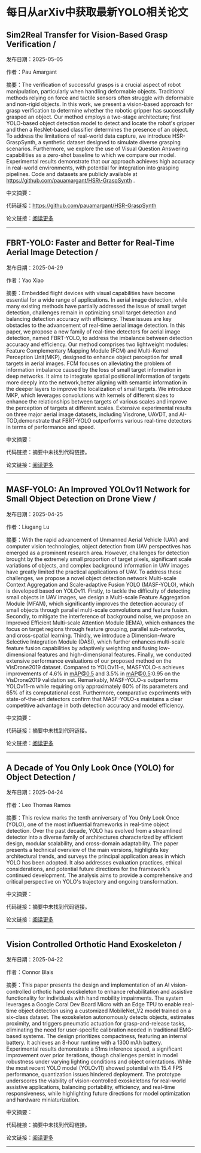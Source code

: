 # 每日从arXiv中获取最新YOLO相关论文


## Sim2Real Transfer for Vision\-Based Grasp Verification / 

发布日期：2025-05-05

作者：Pau Amargant

摘要：The verification of successful grasps is a crucial aspect of robot manipulation, particularly when handling deformable objects. Traditional methods relying on force and tactile sensors often struggle with deformable and non\-rigid objects. In this work, we present a vision\-based approach for grasp verification to determine whether the robotic gripper has successfully grasped an object. Our method employs a two\-stage architecture; first YOLO\-based object detection model to detect and locate the robot's gripper and then a ResNet\-based classifier determines the presence of an object. To address the limitations of real\-world data capture, we introduce HSR\-GraspSynth, a synthetic dataset designed to simulate diverse grasping scenarios. Furthermore, we explore the use of Visual Question Answering capabilities as a zero\-shot baseline to which we compare our model. Experimental results demonstrate that our approach achieves high accuracy in real\-world environments, with potential for integration into grasping pipelines. Code and datasets are publicly available at https://github.com/pauamargant/HSR\-GraspSynth .

中文摘要：


代码链接：https://github.com/pauamargant/HSR-GraspSynth

论文链接：[阅读更多](http://arxiv.org/abs/2505.03046v1)

---


## FBRT\-YOLO: Faster and Better for Real\-Time Aerial Image Detection / 

发布日期：2025-04-29

作者：Yao Xiao

摘要：Embedded flight devices with visual capabilities have become essential for a wide range of applications. In aerial image detection, while many existing methods have partially addressed the issue of small target detection, challenges remain in optimizing small target detection and balancing detection accuracy with efficiency. These issues are key obstacles to the advancement of real\-time aerial image detection. In this paper, we propose a new family of real\-time detectors for aerial image detection, named FBRT\-YOLO, to address the imbalance between detection accuracy and efficiency. Our method comprises two lightweight modules: Feature Complementary Mapping Module \(FCM\) and Multi\-Kernel Perception Unit\(MKP\), designed to enhance object perception for small targets in aerial images. FCM focuses on alleviating the problem of information imbalance caused by the loss of small target information in deep networks. It aims to integrate spatial positional information of targets more deeply into the network,better aligning with semantic information in the deeper layers to improve the localization of small targets. We introduce MKP, which leverages convolutions with kernels of different sizes to enhance the relationships between targets of various scales and improve the perception of targets at different scales. Extensive experimental results on three major aerial image datasets, including Visdrone, UAVDT, and AI\-TOD,demonstrate that FBRT\-YOLO outperforms various real\-time detectors in terms of performance and speed.

中文摘要：


代码链接：摘要中未找到代码链接。

论文链接：[阅读更多](http://arxiv.org/abs/2504.20670v1)

---


## MASF\-YOLO: An Improved YOLOv11 Network for Small Object Detection on Drone View / 

发布日期：2025-04-25

作者：Liugang Lu

摘要：With the rapid advancement of Unmanned Aerial Vehicle \(UAV\) and computer vision technologies, object detection from UAV perspectives has emerged as a prominent research area. However, challenges for detection brought by the extremely small proportion of target pixels, significant scale variations of objects, and complex background information in UAV images have greatly limited the practical applications of UAV. To address these challenges, we propose a novel object detection network Multi\-scale Context Aggregation and Scale\-adaptive Fusion YOLO \(MASF\-YOLO\), which is developed based on YOLOv11. Firstly, to tackle the difficulty of detecting small objects in UAV images, we design a Multi\-scale Feature Aggregation Module \(MFAM\), which significantly improves the detection accuracy of small objects through parallel multi\-scale convolutions and feature fusion. Secondly, to mitigate the interference of background noise, we propose an Improved Efficient Multi\-scale Attention Module \(IEMA\), which enhances the focus on target regions through feature grouping, parallel sub\-networks, and cross\-spatial learning. Thirdly, we introduce a Dimension\-Aware Selective Integration Module \(DASI\), which further enhances multi\-scale feature fusion capabilities by adaptively weighting and fusing low\-dimensional features and high\-dimensional features. Finally, we conducted extensive performance evaluations of our proposed method on the VisDrone2019 dataset. Compared to YOLOv11\-s, MASFYOLO\-s achieves improvements of 4.6% in mAP@0.5 and 3.5% in mAP@0.5:0.95 on the VisDrone2019 validation set. Remarkably, MASF\-YOLO\-s outperforms YOLOv11\-m while requiring only approximately 60% of its parameters and 65% of its computational cost. Furthermore, comparative experiments with state\-of\-the\-art detectors confirm that MASF\-YOLO\-s maintains a clear competitive advantage in both detection accuracy and model efficiency.

中文摘要：


代码链接：摘要中未找到代码链接。

论文链接：[阅读更多](http://arxiv.org/abs/2504.18136v1)

---


## A Decade of You Only Look Once \(YOLO\) for Object Detection / 

发布日期：2025-04-24

作者：Leo Thomas Ramos

摘要：This review marks the tenth anniversary of You Only Look Once \(YOLO\), one of the most influential frameworks in real\-time object detection. Over the past decade, YOLO has evolved from a streamlined detector into a diverse family of architectures characterized by efficient design, modular scalability, and cross\-domain adaptability. The paper presents a technical overview of the main versions, highlights key architectural trends, and surveys the principal application areas in which YOLO has been adopted. It also addresses evaluation practices, ethical considerations, and potential future directions for the framework's continued development. The analysis aims to provide a comprehensive and critical perspective on YOLO's trajectory and ongoing transformation.

中文摘要：


代码链接：摘要中未找到代码链接。

论文链接：[阅读更多](http://arxiv.org/abs/2504.18586v1)

---


## Vision Controlled Orthotic Hand Exoskeleton / 

发布日期：2025-04-22

作者：Connor Blais

摘要：This paper presents the design and implementation of an AI vision\-controlled orthotic hand exoskeleton to enhance rehabilitation and assistive functionality for individuals with hand mobility impairments. The system leverages a Google Coral Dev Board Micro with an Edge TPU to enable real\-time object detection using a customized MobileNet\_V2 model trained on a six\-class dataset. The exoskeleton autonomously detects objects, estimates proximity, and triggers pneumatic actuation for grasp\-and\-release tasks, eliminating the need for user\-specific calibration needed in traditional EMG\-based systems. The design prioritizes compactness, featuring an internal battery. It achieves an 8\-hour runtime with a 1300 mAh battery. Experimental results demonstrate a 51ms inference speed, a significant improvement over prior iterations, though challenges persist in model robustness under varying lighting conditions and object orientations. While the most recent YOLO model \(YOLOv11\) showed potential with 15.4 FPS performance, quantization issues hindered deployment. The prototype underscores the viability of vision\-controlled exoskeletons for real\-world assistive applications, balancing portability, efficiency, and real\-time responsiveness, while highlighting future directions for model optimization and hardware miniaturization.

中文摘要：


代码链接：摘要中未找到代码链接。

论文链接：[阅读更多](http://arxiv.org/abs/2504.16319v1)

---

